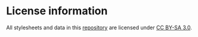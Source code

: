# License information

All stylesheets and data in this [repository](https://github.com/tillgrallert/CteTeiArabicEditions) are licensed under [CC BY-SA 3.0](http://creativecommons.org/licenses/by-sa/3.0/).
